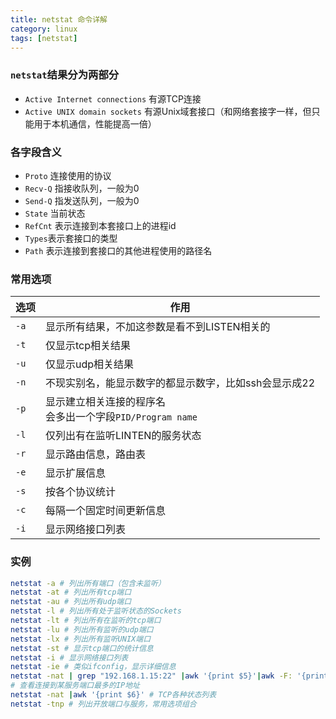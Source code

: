 ```yaml
---
title: netstat 命令详解
category: linux
tags: [netstat]
---
```


### `netstat`结果分为两部分

- `Active Internet connections` 有源TCP连接
- `Active UNIX domain sockets` 有源Unix域套接口（和网络套接字一样，但只能用于本机通信，性能提高一倍）

### 各字段含义

- `Proto` 连接使用的协议
- `Recv-Q` 指接收队列，一般为0
- `Send-Q` 指发送队列，一般为0
- `State` 当前状态
- `RefCnt` 表示连接到本套接口上的进程id
- `Types`表示套接口的类型
- `Path` 表示连接到套接口的其他进程使用的路径名

### 常用选项

|选项|作用|
|--|--|
|`-a`|显示所有结果，不加这参数是看不到LISTEN相关的|
|`-t`|仅显示tcp相关结果|
|`-u`|仅显示udp相关结果|
|`-n`|不现实别名，能显示数字的都显示数字，比如ssh会显示成22|
|`-p`|显示建立相关连接的程序名<br>会多出一个字段`PID/Program name`|
|`-l`|仅列出有在监听LINTEN的服务状态|
|`-r`|显示路由信息，路由表|
|`-e`|显示扩展信息|
|`-s`|按各个协议统计|
|`-c`|每隔一个固定时间更新信息|
|`-i`|显示网络接口列表|
### 实例

```bash
netstat -a # 列出所有端口（包含未监听）
netstat -at # 列出所有tcp端口
netstat -au # 列出所有udp端口
netstat -l # 列出所有处于监听状态的Sockets
netstat -lt # 列出所有在监听的tcp端口
netstat -lu # 列出所有监听的udp端口
netstat -lx # 列出所有监听UNIX端口
netstat -st # 显示tcp端口的统计信息
netstat -i # 显示网络接口列表
netstat -ie # 类似ifconfig，显示详细信息
netstat -nat | grep "192.168.1.15:22" |awk '{print $5}'|awk -F: '{print $1}'|sort|uniq -c|sort -nr|head -20
# 查看连接到某服务端口最多的IP地址
netstat -nat |awk '{print $6}' # TCP各种状态列表
netstat -tnp # 列出开放端口与服务，常用选项组合
```

